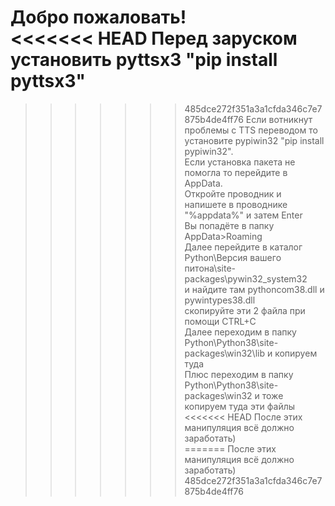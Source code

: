 Добро пожаловать!<br>
<<<<<<< HEAD
Перед заруском установить pyttsx3 "pip install pyttsx3"<br>
=======
>>>>>>> 485dce272f351a3a1cfda346c7e7875b4de4ff76
Если вотникнут проблемы с TTS переводом то установите pypiwin32 "pip install pypiwin32".<br>
Если установка пакета не помогла то перейдите в AppData.<br>
Откройте проводник и напишете в проводнике "%appdata%" и затем Enter<br>
Вы попадёте в папку AppData>Roaming<br>
Далее перейдите в каталог Python\Версия вашего питона\site-packages\pywin32_system32<br>
и найдите там pythoncom38.dll и pywintypes38.dll<br>
скопируйте эти 2 файла при помощи CTRL+C<br>
Далее переходим в папку Python\Python38\site-packages\win32\lib и копируем туда<br>
Плюс переходим в папку Python\Python38\site-packages\win32 и тоже копируем туда эти файлы<br>
<<<<<<< HEAD
После этих манипуляция всё должно заработать)<br>
=======
После этих манипуляция всё должно заработать)<br>
>>>>>>> 485dce272f351a3a1cfda346c7e7875b4de4ff76
